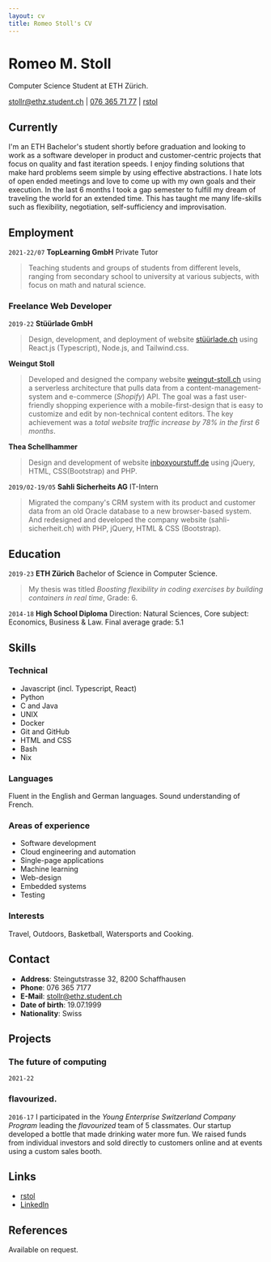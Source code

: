 ```yaml
---
layout: cv
title: Romeo Stoll's CV
---
```

# Romeo M. Stoll 
Computer Science Student at ETH Zürich.

<div id="webaddress">
<a href="mailto:stollr@ethz.student.ch">stollr@ethz.student.ch</a>
| <a href="tel:+41763657177">076 365 71 77</a>
| <i class="fa fa-github"></i> <a href="https://github.com/rstol">rstol</a>
</div>

## Currently

I'm an ETH Bachelor's student shortly before graduation and looking to work as a software developer in product and customer-centric projects that focus on quality and fast iteration speeds. I enjoy finding solutions that make hard problems seem simple by using effective abstractions.
I hate lots of open ended meetings and love to come up with my own goals and their execution.
In the last 6 months I took a gap semester to fulfill my dream of traveling the world for an extended time. This has taught me many life-skills such as flexibility, negotiation, self-sufficiency and improvisation.

## Employment

`2021-22/07` 
__TopLearning GmbH__ Private Tutor
> Teaching students and groups of students from different levels, ranging from secondary school to university at various subjects, with focus on math and natural science.

### Freelance Web Developer

`2019-22` 
 __Stüürlade GmbH__ 
> Design, development, and deployment of website [stüürlade.ch](https://stüürlade.ch) using React.js (Typescript), Node.js, and Tailwind.css.

 __Weingut Stoll__ 
> Developed and designed the company website [weingut-stoll.ch](https://weingut-stoll.ch) using a serverless architecture that pulls data from a content-management-system and e-commerce (_Shopify_) API.
The goal was a fast user-friendly shopping experience with a mobile-first-design that is easy to customize and edit by non-technical content editors. The key achievement was a _total website traffic increase by 78% in the first 6 months_.

 __Thea Schellhammer__ 
> Design and development of website [inboxyourstuff.de](https://inboxyourstuff.de) using jQuery, HTML, CSS(Bootstrap) and PHP.

`2019/02-19/05` 
__Sahli Sicherheits AG__ IT-Intern
> Migrated the company's CRM system with its product and customer data from an old Oracle database to a new browser-based system. And redesigned and developed the company website (sahli-sicherheit.ch) with PHP, jQuery, HTML & CSS (Bootstrap).

## Education

`2019-23`
__ETH Zürich__ Bachelor of Science in Computer Science.
> My thesis was titled _Boosting flexibility in coding exercises by building containers in real time_, Grade: 6.

`2014-18`
__High School Diploma__ Direction: Natural Sciences, Core subject: Economics, Business & Law. Final average grade: 5.1

## Skills
### Technical
* Javascript (incl. Typescript, React)
* Python
* C and Java
* UNIX
* Docker
* Git and GitHub
* HTML and CSS
* Bash
* Nix

### Languages
Fluent in the English and German languages. Sound understanding of French.

### Areas of experience

* Software development
* Cloud engineering and automation
* Single-page applications
* Machine learning
* Web-design
* Embedded systems
* Testing

### Interests

Travel, Outdoors, Basketball, Watersports and Cooking.

## Contact

* __Address__: Steingutstrasse 32, 8200 Schaffhausen
* __Phone__: 076 365 7177 
* __E-Mail__: [stollr@ethz.student.ch](mailto:stollr@ethz.student.ch)
* __Date of birth__: 19.07.1999 
* __Nationality__: Swiss

<!-- ## Currently

I'm a Senior Bioinformatics Scientist at [Illumina](http://www.illumina.com/), based at their R&D site near Cambridge in the UK. Here I work on solutions to key informatics hurdles in the sequencing space, such as efficient and automated bioinformatics data analysis. I enjoy solving hard problems by writing quality software, preferably leveraging modern programming languages, agile development practices and effective cloud services.

## Employment

`2020-` 
__Illumina, Inc.__ Senior Bioinformatics Scientist (software engineer and solutions architect). 
> My work includes integrating Illumina's best-in-class _DRAGEN_ bioinformatics analysis pipelines with our flagship cloud platforms (_BaseSpace Sequence Hub_ and _Illumina Connected Analytics_). I also develop public tools such as the BaseSpace Sequence Hub Commandline Interface, alongside many other internal software engineering projects ranging from bioinformatics scripts to web applications.

`2015-20` 
__Illumina, Inc.__ Bioinformatics Scientist (data scientist and statistical programmer).
> I joined Illumina's R&D organisation in 2015 where I worked on a wide range of bioinformatics and data science projects. Some public-facing work focused on variant comparison and analysis tooling, and I also advanced the popular _Platinum Genomes_ gold-standard variant truthset by introducing novel validation methods.

## Education

`2012-15`
__University of Edinburgh__ Bioinformatics PhD (supervisors: Colin Semple and Stuart Aitken). My thesis was titled _Unravelling higher order chromatin organisation through statistical analysis_ and is available through the [Edinburgh Research Archive](https://www.era.lib.ed.ac.uk/handle/1842/22906).

`2011-12`
__Imperial College London__ MSc Bioinformatics and Theoretical Systems Biology (_Distinction_)

`2008-11`
__University of York__ BSc Biology (_First class honours_)

## Publications

## Non-academic

`2014` Pieces in _The Huffington Post_ (US): Here Are the Most Overrated and Underrated Movies of All Time; Celebrity Twitter Followers, by Gender ([huffingtonpost.com/benjamin-moore](http://www.huffingtonpost.com/benjamin-moore/))

`2006–` Articles for _English Wikipedia_: European Nucleotide Archive, RNA thermometer, Toxin-antitoxin system and more ([en.wikipedia.org/wiki/User:Ben_Moore](https://en.wikipedia.org/wiki/User:Ben_Moore)).

### EdinbR

I co-founded a usergroup for the R programming language in Edinburgh called EdinbR. I helped to organise our monthly meetings and built our website: [edinbr.org](http://edinbr.org). Our meetings attract 30-50 statisticians, data scientists and developers for talks and discussion about the R language and its applications. We're sponsored by Revolution Analytics and have an organisational github account at [github.com/EdinbR](https://github.com/EdinbR).

### datarea

I entered Imperial College's [Summer Data Challenge](https://www.imperial.ac.uk/data-science/education/summer-data-challenge/) competition, where entrants analysed a given dataset and then proposed a startup idea based on their results. I developed a modelling technique to select housing areas for investment and was awarded third place: £2,000 and startup support from Imperial Create Lab. My entry can be seen at [blm.io/datarea](http://blm.io/datarea) and the code is shared on my github account.

--> 

## Projects

### The future of computing
`2021-22`


### flavourized.
`2016-17` 
I participated in the _Young Enterprise Switzerland Company Program_ leading the _flavourized_ team of 5 classmates. Our startup developed a bottle that made drinking water more fun. We raised funds from individual investors and sold directly to customers online and at events using a custom sales booth.



## Links

<!-- fa are fontawesome, ai are academicons -->
* <i class="fa fa-github"></i> <a href="http://github.com/rstol">rstol</a><br />
* <i class="fa fa-linkedin"></i> <a href="https://www.linkedin.com/in/romeo-stoll-276238171">LinkedIn</a>

## References

Available on request.

<!-- ### Footer

Last updated: March 2023 -->


